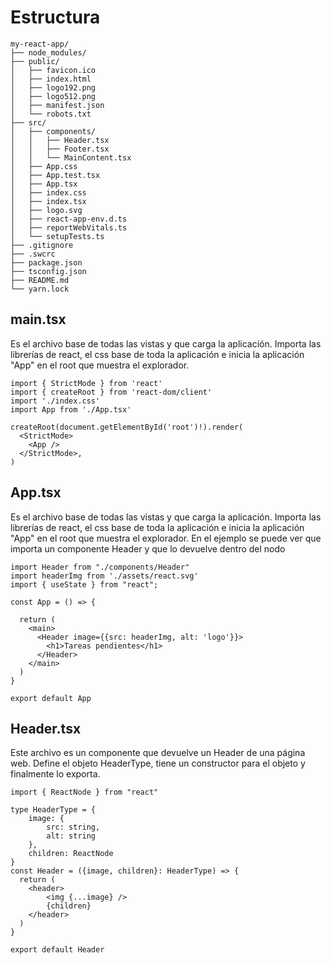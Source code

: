 # Estructura

```
my-react-app/
├── node_modules/
├── public/
│   ├── favicon.ico
│   ├── index.html
│   ├── logo192.png
│   ├── logo512.png
│   ├── manifest.json
│   └── robots.txt
├── src/
│   ├── components/
│   │   ├── Header.tsx
│   │   ├── Footer.tsx
│   │   └── MainContent.tsx
│   ├── App.css
│   ├── App.test.tsx
│   ├── App.tsx
│   ├── index.css
│   ├── index.tsx
│   ├── logo.svg
│   ├── react-app-env.d.ts
│   ├── reportWebVitals.ts
│   └── setupTests.ts
├── .gitignore
├── .swcrc
├── package.json
├── tsconfig.json
├── README.md
└── yarn.lock
```

## main.tsx

Es el archivo base de todas las vistas y que carga la aplicación.
Importa las librerías de react, el css base de toda la aplicación e inicia la aplicación "App" en el root que muestra el explorador.

```
import { StrictMode } from 'react'
import { createRoot } from 'react-dom/client'
import './index.css'
import App from './App.tsx'

createRoot(document.getElementById('root')!).render(
  <StrictMode>
    <App />
  </StrictMode>,
)

```

## App.tsx

Es el archivo base de todas las vistas y que carga la aplicación.
Importa las librerías de react, el css base de toda la aplicación e inicia la aplicación "App" en el root que muestra el explorador.
En el ejemplo se puede ver que importa un componente Header y que lo devuelve dentro del nodo <main>

```
import Header from "./components/Header"
import headerImg from './assets/react.svg'
import { useState } from "react";

const App = () => {

  return (
    <main>
      <Header image={{src: headerImg, alt: 'logo'}}>
        <h1>Tareas pendientes</h1>
      </Header>
    </main>
  )
}

export default App
```

## Header.tsx

Este archivo es un componente que devuelve un Header de una página web.
Define el objeto HeaderType, tiene un constructor para el objeto y finalmente lo exporta.

```
import { ReactNode } from "react"

type HeaderType = {
    image: {
        src: string,
        alt: string
    },
    children: ReactNode
}
const Header = ({image, children}: HeaderType) => {
  return (
    <header>
        <img {...image} />
        {children}
    </header>
  )
}

export default Header
```
